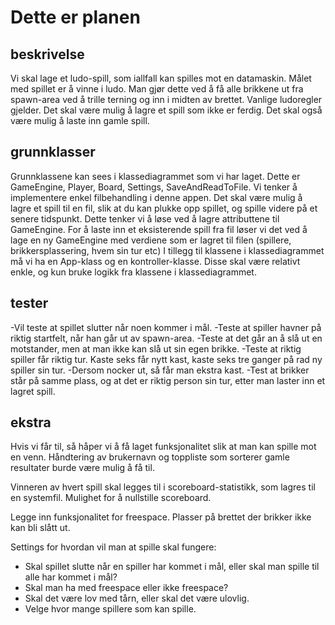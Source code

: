# Dette er planen

## beskrivelse
Vi skal lage et ludo-spill, som iallfall kan spilles mot en datamaskin. 
Målet med spillet er å vinne i ludo. Man gjør dette ved å få alle brikkene ut fra spawn-area ved å trille terning og inn i midten av brettet. Vanlige ludoregler gjelder.
Det skal være mulig å lagre et spill som ikke er ferdig. Det skal også være mulig å laste inn gamle spill. 

## grunnklasser
Grunnklassene kan sees i klassediagrammet som vi har laget. Dette er GameEngine, Player, Board, Settings, 
SaveAndReadToFile.
Vi tenker å implementere enkel filbehandling i denne appen. Det skal være mulig å lagre et spill til en fil, 
slik at du kan plukke opp spillet, og spille videre på et senere tidspunkt. Dette tenker vi å løse ved 
å lagre attributtene til GameEngine. For å laste inn et eksisterende spill fra fil løser vi det ved å
lage en ny GameEngine med verdiene som er lagret til filen (spillere, brikkersplassering, hvem sin tur etc)
I tillegg til klassene i klassediagrammet må vi ha en App-klass og en kontroller-klasse. 
Disse skal være relativt enkle, og kun bruke logikk fra klassene i klassediagrammet.

## tester
-Vil teste at spillet slutter når noen kommer i mål. 
-Teste at spiller havner på riktig startfelt, når han går ut av spawn-area.
-Teste at det går an å slå ut en motstander, men at man ikke kan slå ut sin egen brikke.
-Teste at riktig spiller får riktig tur. Kaste seks får nytt kast, kaste seks tre ganger på rad ny spiller sin tur.
-Dersom nocker ut, så får man ekstra kast.
-Test at brikker står på samme plass, og at det er riktig person sin tur, etter man laster inn et lagret spill.




## ekstra
Hvis vi får til, så håper vi å få laget funksjonalitet slik at man kan spille mot en venn. Håndtering av brukernavn og toppliste som sorterer 
gamle resultater burde være mulig å få til.

Vinneren av hvert spill skal legges til i scoreboard-statistikk, som lagres til en systemfil. Mulighet for å nullstille scoreboard.

Legge inn funksjonalitet for freespace. Plasser på brettet der brikker ikke kan bli slått ut. 

Settings for hvordan vil man at spille skal fungere:
- Skal spillet slutte når en spiller har kommet i mål, eller skal man spille til alle har kommet i mål?
- Skal man ha med freespace eller ikke freespace?
- Skal det være lov med tårn, eller skal det være ulovlig. 
- Velge hvor mange spillere som kan spille.
















































